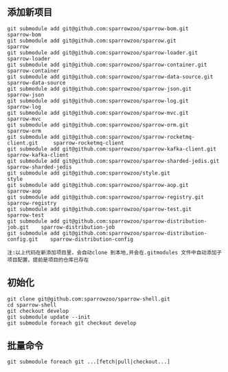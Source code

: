 
添加新项目
---
```
git submodule add git@github.com:sparrowzoo/sparrow-bom.git                 sparrow-bom
git submodule add git@github.com:sparrowzoo/sparrow.git                     sparrow
git submodule add git@github.com:sparrowzoo/sparrow-loader.git              sparrow-loader
git submodule add git@github.com:sparrowzoo/sparrow-container.git           sparrow-container
git submodule add git@github.com:sparrowzoo/sparrow-data-source.git         sparrow-data-source
git submodule add git@github.com:sparrowzoo/sparrow-json.git                sparrow-json
git submodule add git@github.com:sparrowzoo/sparrow-log.git                 sparrow-log
git submodule add git@github.com:sparrowzoo/sparrow-mvc.git                 sparrow-mvc
git submodule add git@github.com:sparrowzoo/sparrow-orm.git                 sparrow-orm
git submodule add git@github.com:sparrowzoo/sparrow-rocketmq-client.git     sparrow-rocketmq-client
git submodule add git@github.com:sparrowzoo/sparrow-kafka-client.git        sparrow-kafka-client
git submodule add git@github.com:sparrowzoo/sparrow-sharded-jedis.git       sparrow-sharded-jedis
git submodule add git@github.com:sparrowzoo/style.git                       style
git submodule add git@github.com:sparrowzoo/sparrow-aop.git                 sparrow-aop
git submodule add git@github.com:sparrowzoo/sparrow-registry.git            sparrow-registry
git submodule add git@github.com:sparrowzoo/sparrow-test.git                sparrow-test
git submodule add git@github.com:sparrowzoo/sparrow-distribution-job.git    sparrow-distribution-job
git submodule add git@github.com:sparrowzoo/sparrow-distribution-config.git    sparrow-distribution-config

```       
    	
`注:以上代码在新添加项目里，会自动clone 到本地,并会在.gitmodules 文件中自动添加子项目配置，提前是项目的仓库已存在`

初始化 
---

	git clone git@github.com:sparrowzoo/sparrow-shell.git
	cd sparrow-shell
	git checkout develop
	git submodule update --init
	git submodule foreach git checkout develop
	
批量命令
----

	git submodule foreach git ...[fetch|pull|checkout...]


